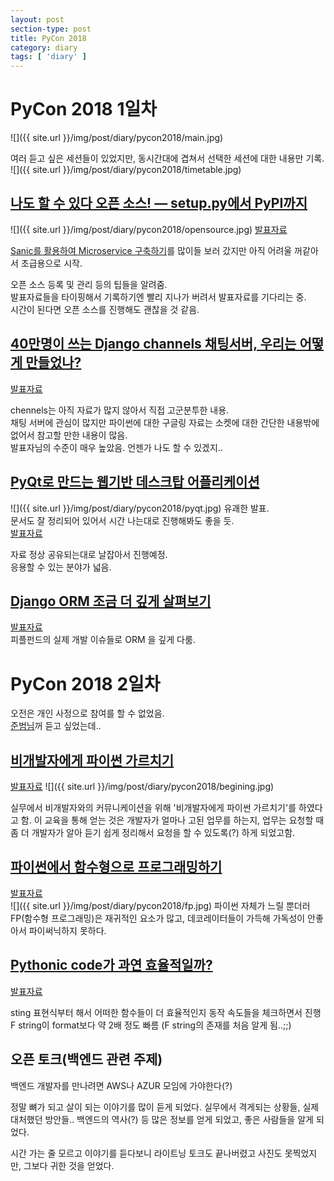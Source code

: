 ```yaml
---
layout: post
section-type: post
title: PyCon 2018
category: diary
tags: [ 'diary' ]
---
```


# PyCon 2018 1일차
![]({{ site.url }}/img/post/diary/pycon2018/main.jpg)

여러 듣고 싶은 세션들이 있었지만, 동시간대에 겹쳐서 선택한 세션에 대한 내용만 기록.
![]({{ site.url }}/img/post/diary/pycon2018/timetable.jpg)

## [나도 할 수 있다 오픈 소스! — setup.py에서 PyPI까지](https://www.pycon.kr/2018/program/38)
![]({{ site.url }}/img/post/diary/pycon2018/opensource.jpg)
[발표자료](https://www.pycon.kr/2018/program/38)

[Sanic를 활용하여 Microservice 구축하기](https://www.pycon.kr/2018/program/37)를 많이들 보러 갔지만 아직 어려울 꺼같아서 초급용으로 시작.

오픈 소스 등록 및 관리 등의 팁들을 알려줌.  
발표자료들을 타이핑해서 기록하기엔 빨리 지나가 버려서 발표자료를 기다리는 중.  
시간이 된다면 오픈 소스를 진행해도 괜찮을 것 같음.


## [40만명이 쓰는 Django channels 채팅서버, 우리는 어떻게 만들었나?](https://www.pycon.kr/2018/program/19)

[발표자료](https://speakerdeck.com/ejsohn/40manmyeongi-sseuneun-django-channels-caetingseobeo-urineun-eoddeohge-mandeuleossna)

chennels는 아직 자료가 많지 않아서 직접 고군분투한 내용.  
채팅 서버에 관심이 많지만 파이썬에 대한 구글링 자료는 소켓에 대한 간단한 내용밖에 없어서 참고할 만한 내용이 많음.  
발표자님의 수준이 매우 높았음. 언젠가 나도 할 수 있겠지..


## [PyQt로 만드는 웹기반 데스크탑 어플리케이션](https://www.pycon.kr/2018/program/48)
![]({{ site.url }}/img/post/diary/pycon2018/pyqt.jpg)
유괘한 발표.  
문서도 잘 정리되어 있어서 시간 나는대로 진행해봐도 좋을 듯.  
[발표자료](https://www.slideshare.net/ravenkyu/py-con2018-pyqt)

자료 정상 공유되는대로 날잡아서 진행예정.  
응용할 수 있는 분야가 넓음.

## [Django ORM 조금 더 깊게 살펴보기](https://www.pycon.kr/2018/program/53)
[발표자료](https://www.slideshare.net/iandmyhand/pycon-kr-2018-effective-tips-for-django-orm-in-practice-110522221)  
피플펀드의 실제 개발 이슈들로 ORM 을 깊게 다룸.  


# PyCon 2018 2일차

오전은 개인 사정으로 참여를 할 수 없었음.  
[준범님](https://www.pycon.kr/2018/program/51)꺼 듣고 싶었는데..

## [비개발자에게 파이썬 가르치기](https://www.pycon.kr/2018/program/44)
[발표자료](https://onedrive.live.com/view.aspx?resid=E90665DC6F9DA002!52040&ithint=file%2cpptx&app=PowerPoint&wdo=2&authkey=!APgYIqXoWXbWpXo)  ![]({{ site.url }}/img/post/diary/pycon2018/begining.jpg)

실무에서 비개발자와의 커뮤니케이션을 위해 '비개발자에게 파이썬 가르치기'를 하였다고 함.
이 교육을 통해 얻는 것은 개발자가 얼마나 고된 업무를 하는지, 업무는 요청할 때 좀 더 개발자가 알아 듣기 쉽게 정리해서 요청을 할 수 있도록(?) 하게 되었고함.

## [파이썬에서 함수형으로 프로그래밍하기](https://www.pycon.kr/2018/program/1)

[발표자료](https://www.slideshare.net/wonhoha/pycon2018-functional-programming)  
![]({{ site.url }}/img/post/diary/pycon2018/fp.jpg)
파이썬 자체가 느릴 뿐더러 FP(함수형 프로그래밍)은 재귀적인 요소가 많고, 데코레이터들이 가득해 가독성이 안좋아서 파이써닉하지 못하다.

## [Pythonic code가 과연 효율적일까?](https://www.pycon.kr/2018/program/46)
[발표자료](https://www.slideshare.net/ssuserd5b689/pythonic-110444563)  

sting 표현식부터 해서 어떠한 함수들이 더 효율적인지 동작 속도들을 체크하면서 진행
F string이 format보다 약 2배 정도 빠름 (F string의 존재를 처음 알게 됨..;;)

## 오픈 토크(백엔드 관련 주제)
백엔드 개발자를 만나려면 AWS나 AZUR 모임에 가야한다(?)

정말 뼈가 되고 살이 되는 이야기를 많이 듣게 되었다. 실무에서 격게되는 상황들, 실제 대처했던 방안들.. 백엔드의 역사(?) 등 많은 정보를 얻게 되었고, 좋은 사람들을 알게 되었다.

시간 가는 줄 모르고 이야기를 듣다보니 라이트닝 토크도 끝나버렸고 사진도 못찍었지만, 그보다 귀한 것을 얻었다.
